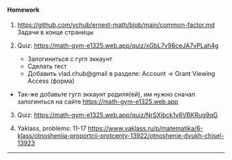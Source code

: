 #### Homework

1. <https://github.com/vchub/ernest-math/blob/main/common-factor.md>
   Задачи в конце страницы

2. Quiz:
   https://math-gym-e1325.web.app/quiz/xGbL7v98ceJA7vPLah4g
   - Залогиниться с гугл эккаунт
   - Сделать тест
   - Добавить vlad.chub@gmail в разделе:
     Account -> Grant Viewing Access (форма)

- Так-же добавьте гугл эккаунт родиля(ей), им нужно сначал залогинться на сайте
  https://math-gym-e1325.web.app

3. Quiz: https://math-gym-e1325.web.app/quiz/NrSXjbck1v8VBKRug9qG

4. Yaklass, problems: 11-17
   <https://www.yaklass.ru/p/matematika/6-klass/otnosheniia-proportcii-protcenty-13922/otnoshenie-dvukh-chisel-13923>

---
